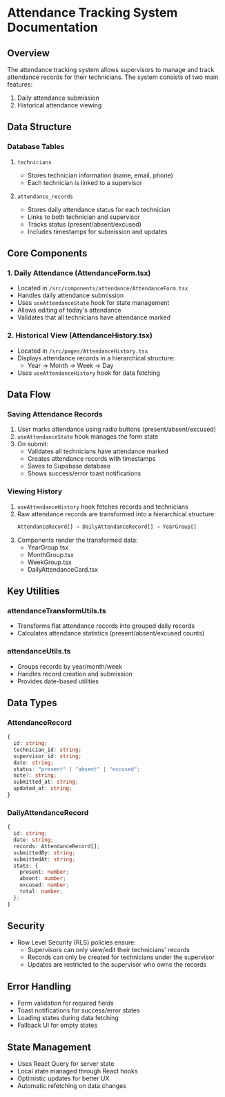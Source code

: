 # Attendance Tracking System Documentation

## Overview
The attendance tracking system allows supervisors to manage and track attendance records for their technicians. The system consists of two main features:
1. Daily attendance submission
2. Historical attendance viewing

## Data Structure

### Database Tables
1. `technicians`
   - Stores technician information (name, email, phone)
   - Each technician is linked to a supervisor

2. `attendance_records`
   - Stores daily attendance status for each technician
   - Links to both technician and supervisor
   - Tracks status (present/absent/excused)
   - Includes timestamps for submission and updates

## Core Components

### 1. Daily Attendance (AttendanceForm.tsx)
- Located in `/src/components/attendance/AttendanceForm.tsx`
- Handles daily attendance submission
- Uses `useAttendanceState` hook for state management
- Allows editing of today's attendance
- Validates that all technicians have attendance marked

### 2. Historical View (AttendanceHistory.tsx)
- Located in `/src/pages/AttendanceHistory.tsx`
- Displays attendance records in a hierarchical structure:
  - Year → Month → Week → Day
- Uses `useAttendanceHistory` hook for data fetching

## Data Flow

### Saving Attendance Records
1. User marks attendance using radio buttons (present/absent/excused)
2. `useAttendanceState` hook manages the form state
3. On submit:
   - Validates all technicians have attendance marked
   - Creates attendance records with timestamps
   - Saves to Supabase database
   - Shows success/error toast notifications

### Viewing History
1. `useAttendanceHistory` hook fetches records and technicians
2. Raw attendance records are transformed into a hierarchical structure:
   ```typescript
   AttendanceRecord[] → DailyAttendanceRecord[] → YearGroup[]
   ```
3. Components render the transformed data:
   - YearGroup.tsx
   - MonthGroup.tsx
   - WeekGroup.tsx
   - DailyAttendanceCard.tsx

## Key Utilities

### attendanceTransformUtils.ts
- Transforms flat attendance records into grouped daily records
- Calculates attendance statistics (present/absent/excused counts)

### attendanceUtils.ts
- Groups records by year/month/week
- Handles record creation and submission
- Provides date-based utilities

## Data Types

### AttendanceRecord
```typescript
{
  id: string;
  technician_id: string;
  supervisor_id: string;
  date: string;
  status: "present" | "absent" | "excused";
  note?: string;
  submitted_at: string;
  updated_at: string;
}
```

### DailyAttendanceRecord
```typescript
{
  id: string;
  date: string;
  records: AttendanceRecord[];
  submittedBy: string;
  submittedAt: string;
  stats: {
    present: number;
    absent: number;
    excused: number;
    total: number;
  };
}
```

## Security
- Row Level Security (RLS) policies ensure:
  - Supervisors can only view/edit their technicians' records
  - Records can only be created for technicians under the supervisor
  - Updates are restricted to the supervisor who owns the records

## Error Handling
- Form validation for required fields
- Toast notifications for success/error states
- Loading states during data fetching
- Fallback UI for empty states

## State Management
- Uses React Query for server state
- Local state managed through React hooks
- Optimistic updates for better UX
- Automatic refetching on data changes